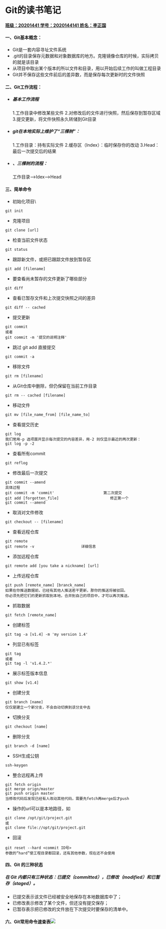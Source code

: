 

# Git的读书笔记



#### <u>**班级：20201441                      学号：2020144141                     姓名：李正国**</u>



#### 一、Git基本概念：

- Git是一套内容寻址文件系统
- .git的目录保存元数据和对象数据库的地方。克隆镜像仓库的时候，实际拷贝的就是该目录
- 从项目中取出某个版本的所以文件和目录，用以开始后续工作的叫做工程目录
- Git并不保存这些文件前后的差异数，而是保存每次更新时的文件快照

#### 二、Git工作流程：

- ##### 基本工作流程
  
   1.工作目录中修改某些文件
   2.对修改后的文件进行快照，然后保存到暂存区域
   3.提交更新，将文件快照永久转储到Git目录
   
- ##### git在本地实际上维护了“三棵树”：
  
   1.工作目录：持有实际文件
   2.缓存区（Index）：临时保存你的改动
   3.Head：最后一次提交后的结果
   
- ##### 、三棵树的流程：

   工作目录—>Idex—>Head

#### 三、简单命令

- 初始化项目\

```linux
git init
```

- 克隆项目

```linux
git clone [url]
```

- 检查当前文件状态

```linux
git status
```

- 跟踪新文件，或把已跟踪文件放到暂存区

```linux
git add [filename]
```

- 要查看尚未暂存的文件更新了哪些部分

```linux
git diff
```

- 查看已暂存文件和上次提交快照之间的差异

```linux
git diff -- cached
```

- 提交更新


```linux
git commit
或者
git commit -m '提交的说明注释'
```

- 跳过 git add 直接提交

```linux
git commit -a
```

- 移除文件

```linux
git rm [filename]
```

- 从Git仓库中删除，但仍保留在当前工作目录

```linux
git rm -- cached [filename]
```

- 移动文件

```linux
git mv [file_name_from] [file_name_to]
```

- 查看提交历史

```linux
git log
我们常用-p 选项展开显示每次提交的内容差异，用-2 则仅显示最近的两次更新：
git log -p -2
```

- 查看所有commit

```linux
git reflog
```

- 修改最后一次提交

```linux
git commit --amend
具体过程
git commit -m 'commit'                      第二次提交
git add [forgotten_file]                       修正第一个
git commit --amend
```

- 取消对文件修改

```linux
git checkout -- [filename]
```

- 查看远程仓库

```linux
git remote
git remote -v                     详细信息
```

- 添加远程仓库

```liunx
git remote add [you take a nickname] [url]
```

- 上传远程仓库

```linux
git push [remote_name] [branck_name]
如果在你推送数据前，已经有其他人推送若干更新，那你的推送将被驳回。
你必须先把它们的更新抓取到本地，合并到自己的项目中，才可以再次推送。
```

- 抓取数据

```linux
git fetch [remote_name]
```

- 创建标签

```linux
git tag -a [v1.4] -m 'my version 1.4'
```

- 列显已有标签

```linux
git tag
或者
git tag -l 'v1.4.2.*'
```

- 展示标签版本信息

```linux
git show [v1.4]
```

- 创建分支



```linux
git branch [name]
仅仅是建立一个新分支，不会自动切换到该分支中去
```

- 切换分支

```linux
git checkout [name]
```

- 删除分支

```linux
git branch -d [name]
```

- SSH生成公钥

```linux
ssh-keygen
```

- 整合远程再上传

```linux
git fetch origin
git merge orign/master
git push origin master
当修改代码后发现已经有人改动其他代码，需要先fetch再merge后才push
```

- 操作的url可以是本地路径，如

```linux
git clone /opt/git/project.git
或
git clone file://opt/git/project.git
```

- 回滚

```linux
git reset --hard <commit ID号>
参数的“hard”使工程目录都回滚，还有其他参数，现在还不会使用
```

#### 四、Git 的三种状态

##### 在 Git 内都只有三种状态：已提交（committed），已修改（modified）和已暂存（staged）。

- 已提交表示该文件已经被安全地保存在本地数据库中了；
- 已修改表示修改了某个文件，但还没有提交保存；
- 已暂存表示把已修改的文件放在下次提交时要保存的清单中。

#### 六、Git常用命令速查表![](C:\Users\白泽\Desktop\git.webp)

